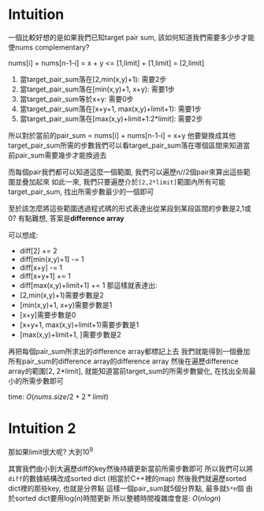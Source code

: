 # Intuition

一個比較好想的是如果我們已知target pair sum, 該如何知道我們需要多少步才能使nums complementary?

nums[i] + nums[n-1-i] = x + y <= [1,limit] + [1,limit] = [2,limit]

1. 當target_pair_sum落在[2,min(x,y)+1): 需要2步
2. 當target_pair_sum落在[min(x,y)+1, x+y): 需要1步
3. 當target_pair_sum等於x+y: 需要0步
4. 當target_pair_sum落在[x+y+1, max(x,y)+limit+1): 需要1步
5. 當target_pair_sum落在[max(x,y)+limit+1:2*limit]: 需要2步

所以對於當前的pair_sum = nums[i] + nums[n-1-i] = x+y
他要變換成其他target_pair_sum所需的步數我們可以看target_pair_sum落在哪個區間來知道當前pair_sum需要幾步才能換過去

而每個pair我們都可以知道這麼一個範圍, 我們可以遍歷n//2個pair來算出這些範圍並疊加起來
如此一來, 我們只要遍歷介於`[2,2*limit]`範圍內所有可能target_pair_sum, 找出所需步數最少的一個即可

至於該怎麼將這些範圍透過程式碼的形式表達出從某段到某段區間的步數是2,1或0?
有點難想, 答案是**difference array**

可以想成:
- diff[2] += 2
- diff[min(x,y)+1] -= 1
- diff[x+y] -= 1
- diff[x+y+1] += 1
- diff[max(x,y)+limit+1] += 1
那這樣就表達出:
- [2,min(x,y)+1)需要步數是2
- [min(x,y)+1, x+y)需要步數是1
- [x+y]需要步數是0
- [x+y+1, max(x,y)+limit+1)需要步數是1
- [max(x,y)+limit+1, ]需要步數是2

再把每個pair_sum所求出的difference array都標記上去
我們就能得到一個疊加所有pair_sum的difference array的difference array
然後在遍歷difference array的範圍[2, 2*limit], 就能知道當前target_sum的所需步數變化, 在找出全局最小的所需步數即可

time: $O(nums.size/2 + 2*limit)$

# Intuition 2

那如果limit很大呢? 大到$10^9$

其實我們由小到大遍歷diff的key然後持續更新當前所需步數即可
所以我們可以將`diff`的數據結構改成sorted dict (相當於C++裡的map)
然後我們就遍歷sorted dict裡的那些key, 也就是分界點
這樣一個pair_sum就5個分界點, 最多就`5*n`個
由於sorted dict要用log(n)時間更新
所以整體時間複雜度會是: $O(nlogn)$